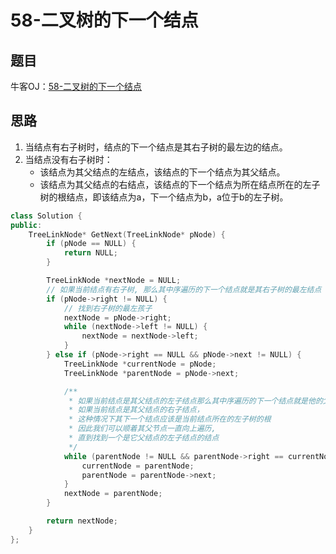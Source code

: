# 58-二叉树的下一个结点

## 题目

牛客OJ：[58-二叉树的下一个结点](https://www.nowcoder.com/practice/9023a0c988684a53960365b889ceaf5e?tpId=13&tqId=11210&rp=1&ru=/ta/coding-interviews&qru=/ta/coding-interviews/question-ranking)

## 思路
1. 当结点有右子树时，结点的下一个结点是其右子树的最左边的结点。
2. 当结点没有右子树时：
   - 该结点为其父结点的左结点，该结点的下一个结点为其父结点。
   - 该结点为其父结点的右结点，该结点的下一个结点为所在结点所在的左子树的根结点，即该结点为a，下一个结点为b，a位于b的左子树。

```c++
class Solution {
public:
    TreeLinkNode* GetNext(TreeLinkNode* pNode) {
        if (pNode == NULL) {
            return NULL;
        }

        TreeLinkNode *nextNode = NULL;
        // 如果当前结点有右子树, 那么其中序遍历的下一个结点就是其右子树的最左结点
        if (pNode->right != NULL) {
            // 找到右子树的最左孩子
            nextNode = pNode->right;
            while (nextNode->left != NULL) {
                nextNode = nextNode->left;
            }
        } else if (pNode->right == NULL && pNode->next != NULL) {
            TreeLinkNode *currentNode = pNode;
            TreeLinkNode *parentNode = pNode->next;

            /**
             * 如果当前结点是其父结点的左子结点那么其中序遍历的下一个结点就是他的父亲结点
             * 如果当前结点是其父结点的右子结点，
             * 这种情况下其下一个结点应该是当前结点所在的左子树的根
             * 因此我们可以顺着其父节点一直向上遍历,
             * 直到找到一个是它父结点的左子结点的结点
             */ 
            while (parentNode != NULL && parentNode->right == currentNode) {
                currentNode = parentNode;
                parentNode = parentNode->next;
            }
            nextNode = parentNode;
        }

        return nextNode;
    }
};
```

